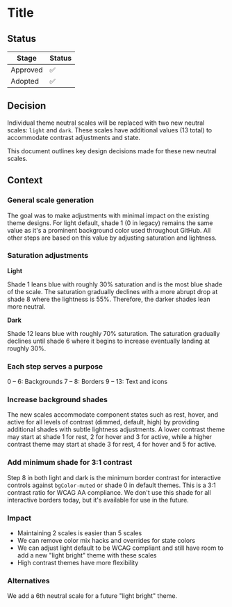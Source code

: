 # Title

## Status

| Stage    | Status |
| -------- | ------ |
| Approved | ✅      |
| Adopted  | ✅      |

## Decision

Individual theme neutral scales will be replaced with two new neutral scales: `light` and `dark`. These scales have additional values (13 total) to accommodate contrast adjustments and state.

This document outlines key design decisions made for these new neutral scales.

## Context

### General scale generation

The goal was to make adjustments with minimal impact on the existing theme designs. For light default, shade 1 (0 in legacy) remains the same value as it's a prominent background color used throughout GitHub. All other steps are based on this value by adjusting saturation and lightness.

### Saturation adjustments

**Light**

Shade 1 leans blue with roughly 30% saturation and is the most blue shade of the scale. The saturation gradually declines with a more abrupt drop at shade 8 where the lightness is 55%. Therefore, the darker shades lean more neutral.

**Dark**

Shade 12 leans blue with roughly 70% saturation. The saturation gradually declines until shade 6 where it begins to increase eventually landing at roughly 30%.

### Each step serves a purpose

0 – 6: Backgrounds
7 – 8: Borders
9 – 13: Text and icons

### Increase background shades

The new scales accommodate component states such as rest, hover, and active for all levels of contrast (dimmed, default, high) by providing additional shades with subtle lightness adjustments. A lower contrast theme may start at shade 1 for rest, 2 for hover and 3 for active, while a higher contrast theme may start at shade 3 for rest, 4 for hover and 5 for active.

### Add minimum shade for 3:1 contrast

Step 8 in both light and dark is the minimum border contrast for interactive controls against `bgColor-muted` or shade 0 in default themes. This is a 3:1 contrast ratio for WCAG AA compliance. We don't use this shade for all interactive borders today, but it's available for use in the future.

### Impact

- Maintaining 2 scales is easier than 5 scales
- We can remove color mix hacks and overrides for state colors
- We can adjust light default to be WCAG compliant and still have room to add a new "light bright" theme with these scales
- High contrast themes have more flexibility

### Alternatives

We add a 6th neutral scale for a future "light bright" theme.
